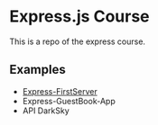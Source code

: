 # Express.js Course

This is a repo of the express course.

## Examples

- [Express-FirstServer](https://github.com/FaztTech/express-first-server)
- Express-GuestBook-App
- API DarkSky